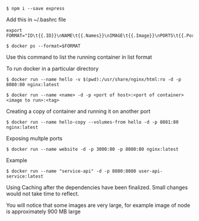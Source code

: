 ```shell
$ npm i --save express
```

Add this in ~/.bashrc file

```shell
export FORMAT="ID\t{{.ID}}\nNAME\t{{.Names}}\nIMAGE\t{{.Image}}\nPORTS\t{{.Ports}}\nCOMMAND\t{{.Command}}\nCREATED\t{{.CreatedAt}}\nSTATUS\t{{.Status}}\n"
```
```shell
$ docker ps --format=$FORMAT
```

Use this command to list the running container in list format

To run docker in a particular directory

```shell
$ docker run --name hello -v $(pwd):/usr/share/nginx/html:ro -d -p 8080:80 nginx:latest
```

```shell
$ docker run --name <name> -d -p <port of host>:<port of container> <image to run>:<tag>
```

Creating a copy of container and running it on another port

```shell
$ docker run --name hello-copy --volumes-from hello -d -p 8081:80 nginx:latest
```
Exposing multple ports 

```shell
$ docker run --name website -d -p 3000:80 -p 8080:80 nginx:latest
```

Example

```shell
$ docker run --name "service-api" -d -p 8080:8080 user-api-service:latest
```


Using Caching after the dependencies have been finalized. Small changes would not take time to reflect.



You will notice that some images are very large, for example image of node is approximately 900 MB large